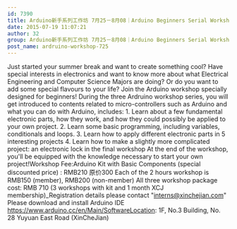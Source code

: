 ```yaml
---
id: 7390
title: Arduino新手系列工作坊 7月25－8月08｜Arduino Beginners Serial Workshop Jul. 25 - Aug. 08
date: 2015-07-19 11:07:21
author: 32
group: Arduino新手系列工作坊 7月25－8月08｜Arduino Beginners Serial Workshop Jul. 25 - Aug. 08
post_name: ardruino-workshop-725
---
```


Just started your summer break and want to create something cool? Have special interests in electronics and want to know more about what Electrical Engineering and Computer Science Majors are doing? Or do you want to add some special flavours to your life? Join the Arduino workshop specially designed for beginners! During the three Ardruino workshop series, you will get introduced to contents related to micro-controllers such as Arduino and what you can do with Arduino, includes: 1. Learn about a few fundamental electronic parts, how they work, and how they could possibly be applied to your own project. 2. Learn some basic programming, including variables, conditionals and loops. 3. Learn how to apply different electronic parts in 5 interesting projects 4. Learn how to make a slightly more complicated project: an electronic lock in the final workshop At the end of the workshop, you'll be equipped with the knowledge necessary to start your own project!Workshop Fee:Arduino Kit with Basic Components (special discounted price) : RMB210 原价300 Each of the 2 hours workshop is RMB150 (member), RMB200 (non-member) All three workshop package cost: RMB 710 (3 workshops with kit and 1 month XCJ membership)_Registration details please contact "interns@xinchejian.com"  Please download and install Arduino IDE https://www.arduino.cc/en/Main/SoftwareLocation:  1F, No.3 Building, No. 28 Yuyuan East Road (XinCheJian)